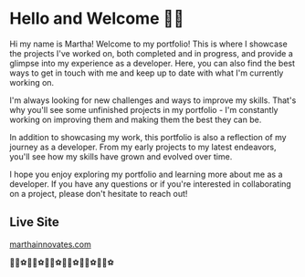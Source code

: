# Hello and Welcome 👋🏽

Hi my name is Martha! Welcome to my portfolio! This is where I showcase the projects I've worked on, both completed and in progress, and provide a glimpse into my experience as a developer. Here, you can also find the best ways to get in touch with me and keep up to date with what I'm currently working on.

I'm always looking for new challenges and ways to improve my skills. That's why you'll see some unfinished projects in my portfolio - I'm constantly working on improving them and making them the best they can be.

In addition to showcasing my work, this portfolio is also a reflection of my journey as a developer. From my early projects to my latest endeavors, you'll see how my skills have grown and evolved over time.

I hope you enjoy exploring my portfolio and learning more about me as a developer. If you have any questions or if you're interested in collaborating on a project, please don't hesitate to reach out!


## Live Site

[marthainnovates.com](marthainnovates.com)


💃🏻⚽💃🏻⚽💃🏻⚽💃🏻⚽💃🏻⚽💃🏻⚽
